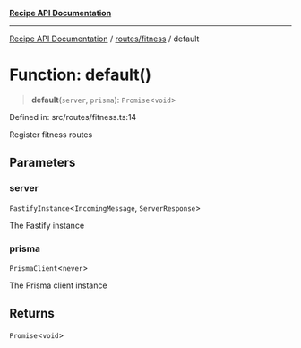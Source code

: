 [**Recipe API Documentation**](../../../README.md)

***

[Recipe API Documentation](../../../modules.md) / [routes/fitness](../README.md) / default

# Function: default()

> **default**(`server`, `prisma`): `Promise`\<`void`\>

Defined in: src/routes/fitness.ts:14

Register fitness routes

## Parameters

### server

`FastifyInstance`\<`IncomingMessage`, `ServerResponse`\>

The Fastify instance

### prisma

`PrismaClient`\<`never`\>

The Prisma client instance

## Returns

`Promise`\<`void`\>
